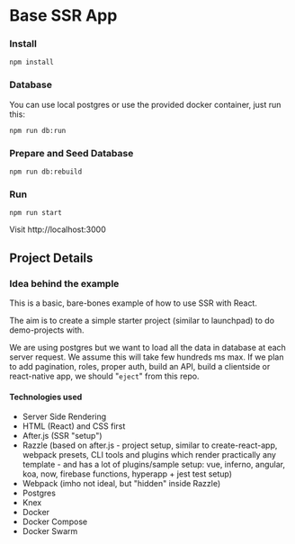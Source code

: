# Base SSR App

### Install

    npm install

### Database

You can use local postgres or use the provided docker container, just run this:

    npm run db:run

### Prepare and Seed Database

    npm run db:rebuild

### Run

    npm run start
    
    
Visit http://localhost:3000


## Project Details

### Idea behind the example

This is a basic, bare-bones example of how to use SSR with React.

The aim is to create a simple starter project (similar to launchpad) to do demo-projects with.

We are using postgres but we want to load all the data in database at each server request. We assume this will take few hundreds ms max. If we plan to add pagination, roles, proper auth, build an API, build a clientside or react-native app, we should "`eject`" from this repo.

#### Technologies used

- Server Side Rendering
- HTML (React) and CSS first
- After.js (SSR "setup")
- Razzle (based on after.js - project setup, similar to create-react-app, webpack presets, CLI tools and plugins which render practically any template - and has a lot of plugins/sample setup: vue, inferno, angular, koa, now, firebase functions, hyperapp + jest test setup)
- Webpack (imho not ideal, but "hidden" inside Razzle)
- Postgres
- Knex
- Docker
- Docker Compose
- Docker Swarm

